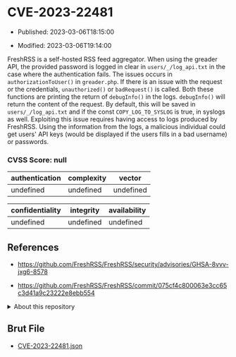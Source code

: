 # CVE-2023-22481

- Published: 2023-03-06T18:15:00

- Modified: 2023-03-06T19:14:00

FreshRSS is a self-hosted RSS feed aggregator. When using the greader API, the provided password is logged in clear in `users/_/log_api.txt` in the case where the authentication fails. The issues occurs in `authorizationToUser()` in `greader.php`. If there is an issue with the request or the credentials, `unauthorized()` or `badRequest()` is called. Both these functions are printing the return of `debugInfo()` in the logs. `debugInfo()` will return the content of the request. By default, this will be saved in `users/_/log_api.txt` and if the const `COPY_LOG_TO_SYSLOG` is true, in syslogs as well. Exploiting this issue requires having access to logs produced by FreshRSS. Using the information from the logs, a malicious individual could get users' API keys (would be displayed if the users fills in a bad username) or passwords.

### CVSS Score: **null**

| authentication | complexity | vector |
| --- | --- | --- |
| undefined | undefined | undefined |

| confidentiality | integrity | availability |
| --- | --- | --- |
| undefined | undefined | undefined |

## References

* https://github.com/FreshRSS/FreshRSS/security/advisories/GHSA-8vvv-jxg6-8578

* https://github.com/FreshRSS/FreshRSS/commit/075cf4c800063e3cc65c3d41a9c23222e8ebb554

<details>
<summary>About this repository</summary> 

  This repository is part of the project [Live Hack CVE](https://github.com/Live-Hack-CVE). Main website can be found [www.live-hack.org](https://www.live-hack.org) 
  
  Made by [Sn0wAlice](https://github.com/Sn0wAlice) for the people that care about security and need to have a feed of the latest CVEs. Hope you enjoy it, don't forget to star the repo and follow me on [Twitter](https://twitter.com/Sn0wAlice) and [Github](https://github.com/Sn0wAlice). And that is my [personnal website](https://www.alice-snow.me/)

  - [Home Page](https://github.com/Live-Hack-CVE)
  - [Framework](https://github.com/Live-Hack-CVE/cve-framework)
  - [CVE database](https://github.com/Live-Hack-CVE/full_database)
  - [Changelog](https://github.com/Live-Hack-CVE/Changelog)
</details>

## Brut File

* [CVE-2023-22481.json](https://raw.githubusercontent.com/Live-Hack-CVE/full_database/main/cves/2023/CVE-2023-22481.json)

